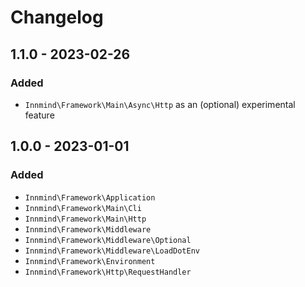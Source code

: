# Changelog

## 1.1.0 - 2023-02-26

### Added

- `Innmind\Framework\Main\Async\Http` as an (optional) experimental feature

## 1.0.0 - 2023-01-01

### Added

- `Innmind\Framework\Application`
- `Innmind\Framework\Main\Cli`
- `Innmind\Framework\Main\Http`
- `Innmind\Framework\Middleware`
- `Innmind\Framework\Middleware\Optional`
- `Innmind\Framework\Middleware\LoadDotEnv`
- `Innmind\Framework\Environment`
- `Innmind\Framework\Http\RequestHandler`

